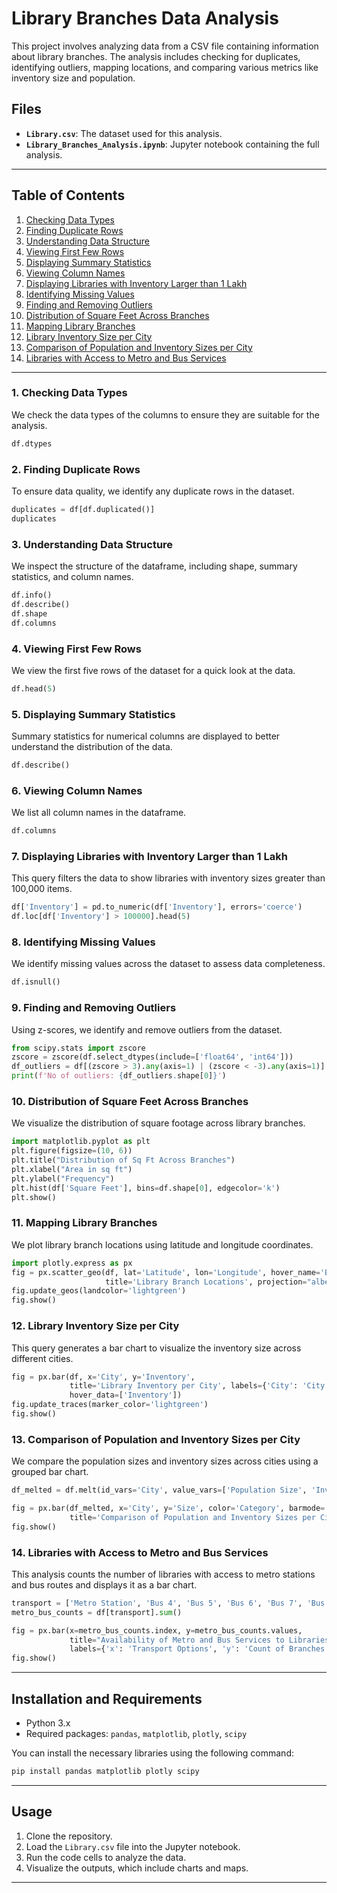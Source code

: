 # Library Branches Data Analysis

This project involves analyzing data from a CSV file containing information about library branches. The analysis includes checking for duplicates, identifying outliers, mapping locations, and comparing various metrics like inventory size and population.

## Files

- **`Library.csv`**: The dataset used for this analysis.
- **`Library_Branches_Analysis.ipynb`**: Jupyter notebook containing the full analysis.

---

## Table of Contents

1. [Checking Data Types](#1-checking-data-types)
2. [Finding Duplicate Rows](#2-finding-duplicate-rows)
3. [Understanding Data Structure](#3-understanding-data-structure)
4. [Viewing First Few Rows](#4-viewing-first-few-rows)
5. [Displaying Summary Statistics](#5-displaying-summary-statistics)
6. [Viewing Column Names](#6-viewing-column-names)
7. [Displaying Libraries with Inventory Larger than 1 Lakh](#7-displaying-libraries-with-inventory-larger-than-1-lakh)
8. [Identifying Missing Values](#8-identifying-missing-values)
9. [Finding and Removing Outliers](#9-finding-and-removing-outliers)
10. [Distribution of Square Feet Across Branches](#10-distribution-of-square-feet-across-branches)
11. [Mapping Library Branches](#11-mapping-library-branches)
12. [Library Inventory Size per City](#12-library-inventory-size-per-city)
13. [Comparison of Population and Inventory Sizes per City](#13-comparison-of-population-and-inventory-sizes-per-city)
14. [Libraries with Access to Metro and Bus Services](#14-libraries-with-access-to-metro-and-bus-services)

---

### 1. Checking Data Types

We check the data types of the columns to ensure they are suitable for the analysis.

```python
df.dtypes
```

### 2. Finding Duplicate Rows

To ensure data quality, we identify any duplicate rows in the dataset.

```python
duplicates = df[df.duplicated()]
duplicates
```

### 3. Understanding Data Structure

We inspect the structure of the dataframe, including shape, summary statistics, and column names.

```python
df.info()
df.describe()
df.shape
df.columns
```

### 4. Viewing First Few Rows

We view the first five rows of the dataset for a quick look at the data.

```python
df.head(5)
```

### 5. Displaying Summary Statistics

Summary statistics for numerical columns are displayed to better understand the distribution of the data.

```python
df.describe()
```

### 6. Viewing Column Names

We list all column names in the dataframe.

```python
df.columns
```

### 7. Displaying Libraries with Inventory Larger than 1 Lakh

This query filters the data to show libraries with inventory sizes greater than 100,000 items.

```python
df['Inventory'] = pd.to_numeric(df['Inventory'], errors='coerce')
df.loc[df['Inventory'] > 100000].head(5)
```

### 8. Identifying Missing Values

We identify missing values across the dataset to assess data completeness.

```python
df.isnull()
```

### 9. Finding and Removing Outliers

Using z-scores, we identify and remove outliers from the dataset.

```python
from scipy.stats import zscore
zscore = zscore(df.select_dtypes(include=['float64', 'int64']))
df_outliers = df[(zscore > 3).any(axis=1) | (zscore < -3).any(axis=1)]
print(f'No of outliers: {df_outliers.shape[0]}')
```

### 10. Distribution of Square Feet Across Branches

We visualize the distribution of square footage across library branches.

```python
import matplotlib.pyplot as plt
plt.figure(figsize=(10, 6))
plt.title("Distribution of Sq Ft Across Branches")
plt.xlabel("Area in sq ft")
plt.ylabel("Frequency")
plt.hist(df['Square Feet'], bins=df.shape[0], edgecolor='k')
plt.show()
```

### 11. Mapping Library Branches

We plot library branch locations using latitude and longitude coordinates.

```python
import plotly.express as px
fig = px.scatter_geo(df, lat='Latitude', lon='Longitude', hover_name='Branch',
                     title='Library Branch Locations', projection="albers usa")
fig.update_geos(landcolor='lightgreen')
fig.show()
```

### 12. Library Inventory Size per City

This query generates a bar chart to visualize the inventory size across different cities.

```python
fig = px.bar(df, x='City', y='Inventory',
             title='Library Inventory per City', labels={'City': 'City', 'Inventory': 'Inventory'},
             hover_data=['Inventory'])
fig.update_traces(marker_color='lightgreen')
fig.show()
```

### 13. Comparison of Population and Inventory Sizes per City

We compare the population sizes and inventory sizes across cities using a grouped bar chart.

```python
df_melted = df.melt(id_vars='City', value_vars=['Population Size', 'Inventory'], var_name='Category', value_name='Size')

fig = px.bar(df_melted, x='City', y='Size', color='Category', barmode='group',
             title='Comparison of Population and Inventory Sizes per City')
fig.show()
```

### 14. Libraries with Access to Metro and Bus Services

This analysis counts the number of libraries with access to metro stations and bus routes and displays it as a bar chart.

```python
transport = ['Metro Station', 'Bus 4', 'Bus 5', 'Bus 6', 'Bus 7', 'Bus 9', 'Bus 12']
metro_bus_counts = df[transport].sum()

fig = px.bar(x=metro_bus_counts.index, y=metro_bus_counts.values, 
             title="Availability of Metro and Bus Services to Libraries",
             labels={'x': 'Transport Options', 'y': 'Count of Branches'})
fig.show()
```

---

## Installation and Requirements

- Python 3.x
- Required packages: `pandas`, `matplotlib`, `plotly`, `scipy`

You can install the necessary libraries using the following command:

```bash
pip install pandas matplotlib plotly scipy
```

---

## Usage

1. Clone the repository.
2. Load the `Library.csv` file into the Jupyter notebook.
3. Run the code cells to analyze the data.
4. Visualize the outputs, which include charts and maps.

---
